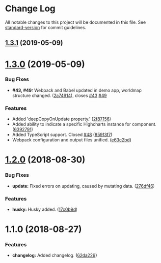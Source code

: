# Change Log

All notable changes to this project will be documented in this file. See [standard-version](https://github.com/conventional-changelog/standard-version) for commit guidelines.

<a name="1.3.1"></a>
## [1.3.1](https://github.com/highcharts/highcharts-vue/compare/v1.3.0...v1.3.1) (2019-05-09)



<a name="1.3.0"></a>
# [1.3.0](https://github.com/highcharts/highcharts-vue/compare/v1.2.0...v1.3.0) (2019-05-09)


### Bug Fixes

* **#43, #49:** Webpack and Babel updated in demo app, worldmap structure changed. ([2a74914](https://github.com/highcharts/highcharts-vue/commit/2a74914)), closes [#43](https://github.com/highcharts/highcharts-vue/issues/43) [#49](https://github.com/highcharts/highcharts-vue/issues/49)


### Features

* Added 'deepCopyOnUpdate property.' ([2f87156](https://github.com/highcharts/highcharts-vue/commit/2f87156))
* Added ability to indicate a specific Highcharts instance for component. ([6392791](https://github.com/highcharts/highcharts-vue/commit/6392791))
* Added TypeScript support. Closed [#48](https://github.com/highcharts/highcharts-vue/issues/48) ([859f3f7](https://github.com/highcharts/highcharts-vue/commit/859f3f7))
* Webpack configuration and output files unified. ([e63c2bd](https://github.com/highcharts/highcharts-vue/commit/e63c2bd))



<a name="1.2.0"></a>
# [1.2.0](https://github.com/highcharts/highcharts-vue/compare/v1.1.0...v1.2.0) (2018-08-30)


### Bug Fixes

* **update:** Fixed errors on updating, caused by mutating data. ([276df46](https://github.com/highcharts/highcharts-vue/commit/276df46))


### Features

* **husky:** Husky added. ([17c0b9d](https://github.com/highcharts/highcharts-vue/commit/17c0b9d))



<a name="1.1.0"></a>
# 1.1.0 (2018-08-27)


### Features

* **changelog:** Added changelog. ([62da229](https://github.com/highcharts/highcharts-vue/commit/62da229))